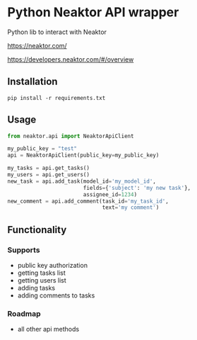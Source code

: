 # Python Neaktor API wrapper
Python lib to interact with Neaktor

https://neaktor.com/

https://developers.neaktor.com/#/overview 

## Installation
``pip install -r requirements.txt``

## Usage
```python
from neaktor.api import NeaktorApiClient

my_public_key = "test"
api = NeaktorApiClient(public_key=my_public_key)

my_tasks = api.get_tasks()
my_users = api.get_users()
new_task = api.add_task(model_id='my_model_id',
                        fields={'subject': 'my new task'},
                        assignee_id=1234)
new_comment = api.add_comment(task_id='my_task_id', 
                              text='my comment')

```

## Functionality
### Supports
- public key authorization
- getting tasks list
- getting users list
- adding tasks
- adding comments to tasks

### Roadmap
- all other api methods
